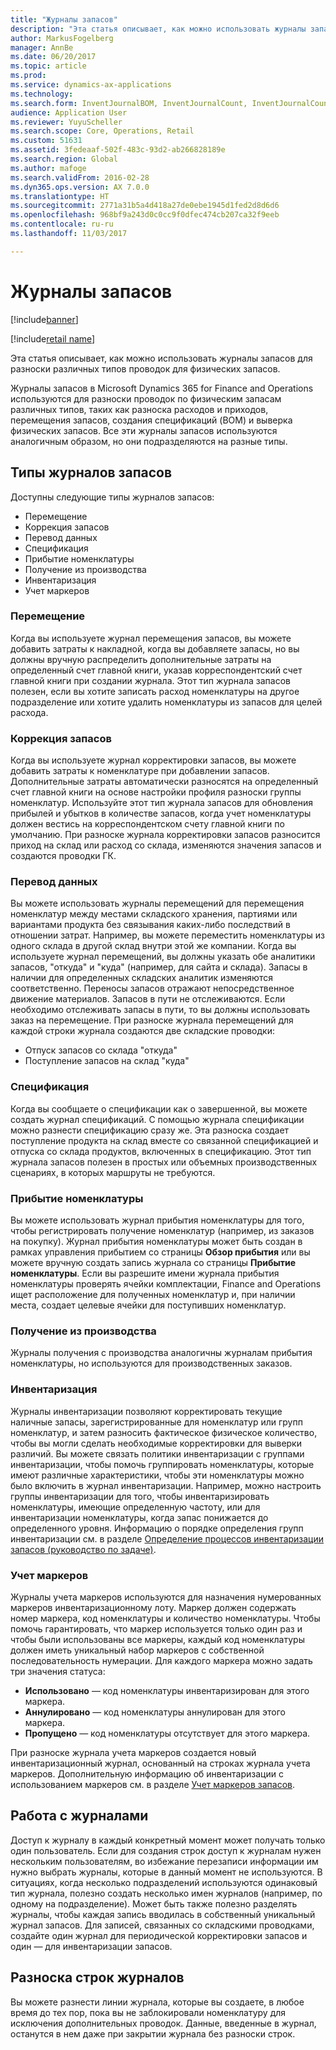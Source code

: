 ```yaml
---
title: "Журналы запасов"
description: "Эта статья описывает, как можно использовать журналы запасов для разноски различных типов проводок для физических запасов."
author: MarkusFogelberg
manager: AnnBe
ms.date: 06/20/2017
ms.topic: article
ms.prod: 
ms.service: dynamics-ax-applications
ms.technology: 
ms.search.form: InventJournalBOM, InventJournalCount, InventJournalCountTag, InventJournalLossProfit, InventJournalMovement, InventJournalTransfer, WMSJournalTable
audience: Application User
ms.reviewer: YuyuScheller
ms.search.scope: Core, Operations, Retail
ms.custom: 51631
ms.assetid: 3fedeaaf-502f-483c-93d2-ab266828189e
ms.search.region: Global
ms.author: mafoge
ms.search.validFrom: 2016-02-28
ms.dyn365.ops.version: AX 7.0.0
ms.translationtype: HT
ms.sourcegitcommit: 2771a31b5a4d418a27de0ebe1945d1fed2d8d6d6
ms.openlocfilehash: 968bf9a243d0c0cc9f0dfec474cb207ca32f9eeb
ms.contentlocale: ru-ru
ms.lasthandoff: 11/03/2017

---
```


# <a name="inventory-journals"></a>Журналы запасов

[!include[banner](../includes/banner.md)]

[!include[retail name](../includes/retail-name.md)]


Эта статья описывает, как можно использовать журналы запасов для разноски различных типов проводок для физических запасов.

Журналы запасов в Microsoft Dynamics 365 for Finance and Operations используются для разноски проводок по физическим запасам различных типов, таких как разноска расходов и приходов, перемещения запасов, создания спецификаций (BOM) и выверка физических запасов. Все эти журналы запасов используются аналогичным образом, но они подразделяются на разные типы.

## <a name="types-of-inventory-journals"></a>Типы журналов запасов
Доступны следующие типы журналов запасов:

-   Перемещение
-   Коррекция запасов
-   Перевод данных
-   Спецификация
-   Прибытие номенклатуры
-   Получение из производства
-   Инвентаризация
-   Учет маркеров

### <a name="movement"></a>Перемещение

Когда вы используете журнал перемещения запасов, вы можете добавить затраты к накладной, когда вы добавляете запасы, но вы должны вручную распределить дополнительные затраты на определенный счет главной книги, указав корреспондентский счет главной книги при создании журнала. Этот тип журнала запасов полезен, если вы хотите записать расход номенклатуры на другое подразделение или хотите удалить номенклатуры из запасов для целей расхода.

### <a name="inventory-adjustment"></a>Коррекция запасов

Когда вы используете журнал корректировки запасов, вы можете добавить затраты к номенклатуре при добавлении запасов. Дополнительные затраты автоматически разносятся на определенный счет главной книги на основе настройки профиля разноски группы номенклатур. Используйте этот тип журнала запасов для обновления прибылей и убытков в количестве запасов, когда учет номенклатуры должен вестись на корреспондентском счету главной книги по умолчанию. При разноске журнала корректировки запасов разносится приход на склад или расход со склада, изменяются значения запасов и создаются проводки ГК.

### <a name="transfer"></a>Перевод данных

Вы можете использовать журналы перемещений для перемещения номенклатур между местами складского хранения, партиями или вариантами продукта без связывания каких-либо последствий в отношении затрат. Например, вы можете переместить номенклатуры из одного склада в другой склад внутри этой же компании. Когда вы используете журнал перемещений, вы должны указать обе аналитики запасов, "откуда" и "куда" (например, для сайта и склада). Запасы в наличии для определенных складских аналитик изменяются соответственно. Переносы запасов отражают непосредственное движение материалов. Запасов в пути не отслеживаются. Если необходимо отслеживать запасы в пути, то вы должны использовать заказ на перемещение. При разноске журнала перемещений для каждой строки журнала создаются две складские проводки:

-   Отпуск запасов со склада "откуда"
-   Поступление запасов на склад "куда"

### <a name="bom"></a>Спецификация

Когда вы сообщаете о спецификации как о завершенной, вы можете создать журнал спецификаций. С помощью журнала спецификации можно разнести спецификацию сразу же. Эта разноска создает поступление продукта на склад вместе со связанной спецификацией и отпуска со склада продуктов, включенных в спецификацию. Этот тип журнала запасов полезен в простых или объемных производственных сценариях, в которых маршруты не требуются.

### <a name="item-arrival"></a>Прибытие номенклатуры

Вы можете использовать журнал прибытия номенклатуры для того, чтобы регистрировать получение номенклатур (например, из заказов на покупку). Журнал прибытия номенклатуры может быть создан в рамках управления прибытием со страницы **Обзор прибытия** или вы можете вручную создать запись журнала со страницы **Прибытие номенклатуры**. Если вы разрешите имени журнала прибытия номенклатуры проверять ячейки комплектации, Finance and Operations ищет расположение для полученных номенклатур и, при наличии места, создает целевые ячейки для поступивших номенклатур.

### <a name="production-input"></a>Получение из производства

Журналы получения с производства аналогичны журналам прибытия номенклатуры, но используются для производственных заказов.

### <a name="counting"></a>Инвентаризация

Журналы инвентаризации позволяют корректировать текущие наличные запасы, зарегистрированные для номенклатур или групп номенклатур, и затем разносить фактическое физическое количество, чтобы вы могли сделать необходимые корректировки для выверки различий. Вы можете связать политики инвентаризации с группами инвентаризации, чтобы помочь группировать номенклатуры, которые имеют различные характеристики, чтобы эти номенклатуры можно было включить в журнал инвентаризации. Например, можно настроить группы инвентаризации для того, чтобы инвентаризировать номенклатуры, имеющие определенную частоту, или для инвентаризации номенклатуры, когда запас понижается до определенного уровня. Информацию о порядке определения групп инвентаризации см. в разделе [Определение процессов инвентаризации запасов (руководство по задаче)](tasks/define-inventory-counting-processes.md).

### <a name="tag-counting"></a>Учет маркеров

Журналы учета маркеров используются для назначения нумерованных маркеров инвентаризационному лоту. Маркер должен содержать номер маркера, код номенклатуры и количество номенклатуры. Чтобы помочь гарантировать, что маркер используется только один раз и чтобы были использованы все маркеры, каждый код номенклатуры должен иметь уникальный набор маркеров с собственной последовательность нумерации. Для каждого маркера можно задать три значения статуса:

-   **Использовано** — код номенклатуры инвентаризирован для этого маркера.
-   **Аннулировано** — код номенклатуры аннулирован для этого маркера.
-   **Пропущено** — код номенклатуры отсутствует для этого маркера.

При разноске журнала учета маркеров создается новый инвентаризационный журнал, основанный на строках журнала учета маркеров. Дополнительную информацию об инвентаризации с использованием маркеров см. в разделе [Учет маркеров запасов](inventory-tag-counting.md).

## <a name="working-with-journals"></a>Работа с журналами
Доступ к журналу в каждый конкретный момент может получать только один пользователь. Если для создания строк доступ к журналам нужен нескольким пользователям, во избежание перезаписи информации им нужно выбрать журналы, которые в данный момент не используются. В ситуациях, когда несколько подразделений используются одинаковый тип журнала, полезно создать несколько имен журналов (например, по одному на подразделение). Может быть также полезно разделять журналы, чтобы каждая запись вводилась в собственный уникальный журнал запасов. Для записей, связанных со складскими проводками, создайте один журнал для периодической корректировки запасов и один — для инвентаризации запасов.

## <a name="posting-journal-lines"></a>Разноска строк журналов
Вы можете разнести линии журнала, которые вы создаете, в любое время до тех пор, пока вы не заблокировали номенклатуру для исключения дополнительных проводок. Данные, введенные в журнал, останутся в нем даже при закрытии журнала без разноски строк.

